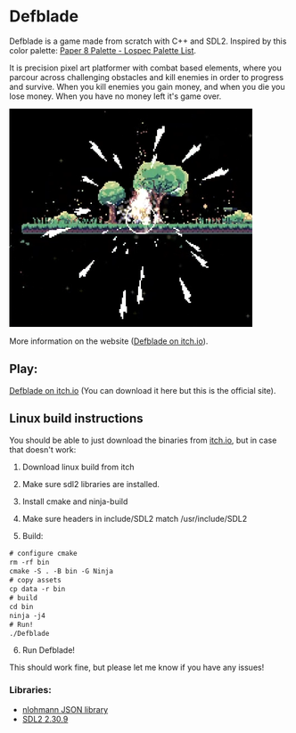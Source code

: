 # Defblade 

Defblade is a game made from scratch with C++ and SDL2. Inspired by this color palette: [Paper 8 Palette - Lospec Palette List](https://lospec.com/palette-list/paper-8).

It is precision pixel art platformer with combat based elements, where you parcour across challenging obstacles and kill enemies in order to progress and survive. When you kill enemies you gain money, and when you die you lose money. When you have no money left it's game over. 

![Screenshot of death explosion from Defblade gameplay](https://github.com/snej55/paper-world/blob/main/media/screenshot.png)

More information on the website ([Defblade on itch.io](https://snej55.itch.io/defblade)).

## Play:

[Defblade on itch.io](https://snej55.itch.io/defblade) (You can download it here but this is the official site).

## Linux build instructions

You should be able to just download the binaries from [itch.io](https://snej55.itch.io/defblade), but in case that doesn't work:

1. Download linux build from itch

2. Make sure sdl2 libraries are installed.

3. Install cmake and ninja-build

4. Make sure headers in include/SDL2 match /usr/include/SDL2

5. Build:

```
# configure cmake
rm -rf bin 
cmake -S . -B bin -G Ninja
# copy assets
cp data -r bin
# build
cd bin 
ninja -j4
# Run!
./Defblade
```

6. Run Defblade!

This should work fine, but please let me know if you have any issues!

### Libraries:

 - [nlohmann JSON library](https://github.com/nlohmann/json)
 - [SDL2 2.30.9](https://libsdl.org/)


